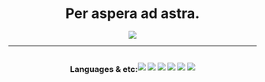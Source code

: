 <h1 align="center">Per aspera ad astra. </h1> 
<p align="center">
<img src="https://cutewallpaper.org/21/galaxy-gif-background/Galaxy-Background-Gif-High-Res-Wendy-Anime-Art-Amino-.gif"/>
</p>

<hr>

<div style= "display: flex; justify-content: center; align-items: center">
  <h3 align="center">Languages & etc:</h3>
  <p align="center">
<img src="https://img.shields.io/badge/HTML5-E34F26?style=for-the-badge&logo=html5&logoColor=white"/>
<img src="https://img.shields.io/badge/CSS3-1572B6?style=for-the-badge&logo=css3&logoColor=white"/>
<img src="https://img.shields.io/badge/JavaScript-F7DF1E?style=for-the-badge&logo=javascript&logoColor=black"/>
<img src="https://img.shields.io/badge/C%2B%2B-00599C?style=for-the-badge&logo=c%2B%2B&logoColor=white"/>
<img src="https://img.shields.io/badge/Python-3776AB?style=for-the-badge&logo=python&logoColor=white"/>
<img src="https://img.shields.io/badge/Node.js-43853D?style=for-the-badge&logo=node.js&logoColor=white"/>
    </p>
</div>
